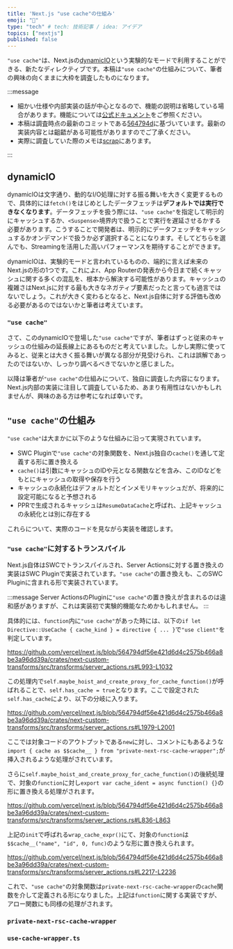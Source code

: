 ```yaml
---
title: 'Next.js "use cache"の仕組み'
emoji: "🚀"
type: "tech" # tech: 技術記事 / idea: アイデア
topics: ["nextjs"]
published: false
---
```


`"use cache"`は、Next.jsの[dynamicIO](https://nextjs.org/docs/canary/app/api-reference/config/next-config-js/dynamicIO)という実験的なモードで利用することができる、新たなディレクティブです。本稿は`"use cache"`の仕組みについて、筆者の興味の向くままに大枠を調査したものになります。

:::message

- 細かい仕様や内部実装の話が中心となるので、機能の説明は省略している場合があります。機能については[公式ドキュメント](https://nextjs.org/docs/canary/app)をご参照ください。
- 本稿は調査時点の最新のコミットである[564794d](https://github.com/vercel/next.js/tree/564794df56e421d6d4c2575b466a8be3a96dd39a)に基づいています。最新の実装内容とは齟齬がある可能性がありますのでご了承ください。
- 実際に調査していた際のメモは[scrap](https://zenn.dev/akfm/scraps/600da58d6e4717)にあります。

:::

## dynamicIO

dynamicIOは文字通り、動的なI/O処理に対する振る舞いを大きく変更するもので、具体的には`fetch()`をはじめとしたデータフェッチは**デフォルトでは実行できなくなります**。データフェッチを扱う際には、`"use cache"`を指定して明示的にキャッシュするか、`<Suspense>`境界内で扱うことで実行を遅延させるかする必要があります。こうすることで開発者は、明示的にデータフェッチをキャッシュするかオンデマンドで扱うか必ず選択することになります。そしてどちらを選んでも、Streamingを活用した高いパフォーマンスを期待することができます。

dynamicIOは、実験的モードと言われているものの、端的に言えば未来のNext.jsの形の1つです。これによr、App Routerの発表から今日まで続くキャッシュに関する多くの混乱を、根本から解決する可能性があります。キャッシュの複雑さはNext.jsに対する最も大きなネガティブ要素だったと言っても過言ではないでしょう。これが大きく変わるとなると、Next.js自体に対する評価も改める必要があるのではないかと筆者は考えています。

### `"use cache"`

さて、このdynamicIOで登場した`"use cache"`ですが、筆者はずっと従来のキャッシュの仕組みの延長線上にあるものだと考えていました。しかし実際に使ってみると、従来とは大きく振る舞いが異なる部分が見受けられ、これは誤解であったのではないか、しっかり調べるべきでないかと感じました。

以降は筆者が`"use cache"`の仕組みについて、独自に調査した内容になります。Next.js内部の実装に注目して調査しているため、あまり有用性はないかもしれませんが、興味のある方は参考になれば幸いです。

## `"use cache"`の仕組み

`"use cache"`は大まかに以下のような仕組みに沿って実現されています。

- SWC Pluginで`"use cache"`の対象関数を、Next.js独自の`cache()`を通して定義する形に置き換える
- `cache()`は引数にキャッシュのIDや元となる関数などを含み、このIDなどをもとにキャッシュの取得や保存を行う
- キャッシュの永続化はデフォルトだとインメモリキャッシュだが、将来的に設定可能になると予想される
- PPRで生成されるキャッシュは`ResumeDataCache`と呼ばれ、上記キャッシュの永続化とは別に存在する

これらについて、実際のコードを見ながら実装を確認します。

### `"use cache"`に対するトランスパイル

Next.js自体はSWCでトランスパイルされ、Server Actionsに対する置き換えの実装はSWC Pluginで実装されています。`"use cache"`の置き換えも、このSWC Pluginに含まれる形で実装されています。

:::message
Server ActionsのPluginに`"use cache"`の置き換えが含まれるのは違和感がありますが、これは実装初で実験的機能なためかもしれません。
:::

具体的には、`function`内に`"use cache"`があった時には、以下の`if let Directive::UseCache { cache_kind } = directive { ... }`で`"use client"`を判定しています。

https://github.com/vercel/next.js/blob/564794df56e421d6d4c2575b466a8be3a96dd39a/crates/next-custom-transforms/src/transforms/server_actions.rs#L993-L1032

この処理内で`self.maybe_hoist_and_create_proxy_for_cache_function()`が呼ばれることで、`self.has_cache = true`となります。ここで設定された`self.has_cache`により、以下の分岐に入ります。

https://github.com/vercel/next.js/blob/564794df56e421d6d4c2575b466a8be3a96dd39a/crates/next-custom-transforms/src/transforms/server_actions.rs#L1979-L2001

ここでは対象コードのアウトプットである`new`に対し、コメントにもあるような`import { cache as $$cache__ } from "private-next-rsc-cache-wrapper";`が挿入されるような処理がされています。

さらに`self.maybe_hoist_and_create_proxy_for_cache_function()`の後続処理で、対象の`function`に対し`export var cache_ident = async function() {}`の形に置き換える処理がされます。

https://github.com/vercel/next.js/blob/564794df56e421d6d4c2575b466a8be3a96dd39a/crates/next-custom-transforms/src/transforms/server_actions.rs#L836-L863

上記の`init`で呼ばれる`wrap_cache_expr()`にて、対象の`function`は`$$cache__("name", "id", 0, func)`のような形に置き換えられます。

https://github.com/vercel/next.js/blob/564794df56e421d6d4c2575b466a8be3a96dd39a/crates/next-custom-transforms/src/transforms/server_actions.rs#L2217-L2236

これで、`"use cache"`の対象関数は`private-next-rsc-cache-wrapper`の`cache`関数を介して定義される形になりました。上記は`function`に関する実装ですが、アロー関数にも同様の処理がされます。

### `private-next-rsc-cache-wrapper`

### `use-cache-wrapper.ts`
